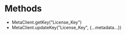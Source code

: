 # Methods
* MetaClient.getKey("License_Key")
* MetaClient.updateKey("License_Key", {...metadata...})
